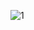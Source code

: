 ![1](https://user-images.githubusercontent.com/53888108/211735036-d707b69c-b413-4e03-9f0b-dafb698107b6.PNG)
